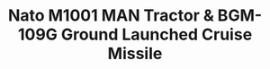 ---
layout: product
title: "Nato M1001 MAN Tractor & BGM-109G Ground Launched Cruise Missile"
price: "4500" 
desc: "Maketa"
img_path: "/assets/img/UA72096.webp"
brand: "N/A"
available: false
special_offer: false
new: false
soon: false
cat: "010000"
subcat: "013300"
subsubcat: "0N/A"
sifra: "UA72096"
popular: false
---